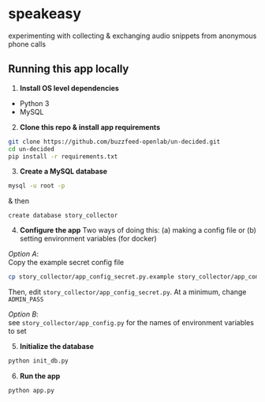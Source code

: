 # speakeasy
experimenting with collecting & exchanging audio snippets from anonymous phone calls

## Running this app locally
1. **Install OS level dependencies**
  - Python 3
  - MySQL
2. **Clone this repo & install app requirements**

  ```bash
  git clone https://github.com/buzzfeed-openlab/un-decided.git
  cd un-decided
  pip install -r requirements.txt
  ```
3. **Create a MySQL database**

  ```bash
  mysql -u root -p
  ```
  & then
  ```
  create database story_collector
  ```

4. **Configure the app**
  Two ways of doing this: (a) making a config file or (b) setting environment variables (for docker)
  
  *Option A*:  
  Copy the example secret config file
  ```bash
  cp story_collector/app_config_secret.py.example story_collector/app_config_secret.py
  ```
  
  Then, edit `story_collector/app_config_secret.py`. At a minimum, change `ADMIN_PASS`
  
  *Option B*:  
  see `story_collector/app_config.py` for the names of environment variables to set

5. **Initialize the database**
  
  ```bash
  python init_db.py
  ```

6. **Run the app**
  
  ```bash
  python app.py
  ```
